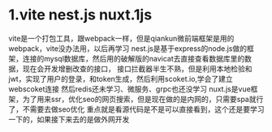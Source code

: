 # 1.vite nest.js nuxt.1js
 vite是一个打包工具，跟webpack一样，但是qiankun微前端框架是用的webpack，vite没办法用，以后再学习
 nest.js是基于express的node.js做的框架，连接的mysql数据库，然后用的破解版的navicat去直接查看数据库里的数据，现在会开发增删改查的接口，
 接口拦截器半生不熟，但是利用本地检验和jwt，实现了用户的登录，和token生成，然后利用scoket.io,学会了建立webscoket连接
 然后redis还未学习、微服务、grpc也还没学习
 nuxt.js是vue框架，为了用来ssr，优化seo的网页搜索，但是现在做的是内网的，只需要spa就行了，不需要去做seo优化
 重点就是看源代码是不是可以直接看到，这个还是要学习一下的，如果接下来去的是做外网开发
